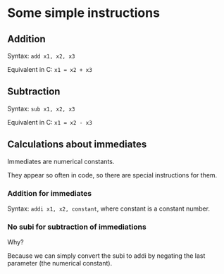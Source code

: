 # Some simple instructions

## Addition

Syntax: `add x1, x2, x3`

Equivalent in C: `x1 = x2 + x3`

## Subtraction

Syntax: `sub x1, x2, x3`

Equivalent in C: `x1 = x2 - x3`

## Calculations about immediates

Immediates are numerical constants.

They appear so often in code, so there are special instructions for them.

### Addition for immediates

Syntax: `addi x1, x2, constant`, where constant is a constant number.

### No subi for subtraction of immediations

Why?

Because we can simply convert the subi to addi by negating the last parameter
(the numerical constant).
